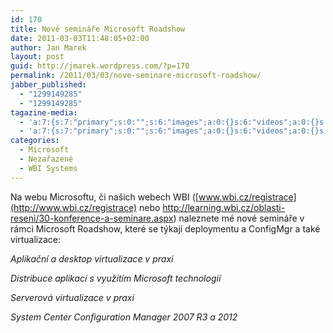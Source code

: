 ```yaml
---
id: 170
title: Nové semináře Microsoft Roadshow
date: 2011-03-03T11:48:05+02:00
author: Jan Marek
layout: post
guid: http://jmarek.wordpress.com/?p=170
permalink: /2011/03/03/nove-seminare-microsoft-roadshow/
jabber_published:
  - "1299149285"
  - "1299149285"
tagazine-media:
  - 'a:7:{s:7:"primary";s:0:"";s:6:"images";a:0:{}s:6:"videos";a:0:{}s:11:"image_count";s:1:"0";s:6:"author";s:8:"17238236";s:7:"blog_id";s:8:"16623371";s:9:"mod_stamp";s:19:"2011-03-03 10:49:24";}'
  - 'a:7:{s:7:"primary";s:0:"";s:6:"images";a:0:{}s:6:"videos";a:0:{}s:11:"image_count";s:1:"0";s:6:"author";s:8:"17238236";s:7:"blog_id";s:8:"16623371";s:9:"mod_stamp";s:19:"2011-03-03 10:49:24";}'
categories:
  - Microsoft
  - Nezařazené
  - WBI Systems
---
```

Na webu Microsoftu, či našich webech WBI ([www.wbi.cz/registrace](http://www.wbi.cz/registrace) nebo <http://learning.wbi.cz/oblasti-reseni/30-konference-a-seminare.aspx>) naleznete mé nové semináře v rámci Microsoft Roadshow, které se týkají deploymentu a ConfigMgr a také virtualizace:

_Aplikační a desktop virtualizace v praxi_

_Distribuce aplikací s využitím Microsoft technologií_

_Serverová virtualizace v praxi_

_System Center Configuration Manager 2007 R3 a 2012_

